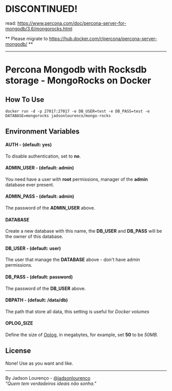 # DISCONTINUED!
read: https://www.percona.com/doc/percona-server-for-mongodb/3.6/mongorocks.html

** Please migrate to https://hub.docker.com/r/percona/percona-server-mongodb/ **

---

# Percona Mongodb with Rocksdb storage - MongoRocks on Docker

## How To Use
```
docker run -d -p 27017:27017 -e DB_USER=test -e DB_PASS=test -e DATABASE=mongorocks jadsonlourenco/mongo-rocks
```

## Environment Variables

#### AUTH - (default: yes)
To disable authentication, set to **no**.

#### ADMIN_USER - (default: admin)
You need have a user with **root** permissions, manager of the **admin** database ever present.

#### ADMIN_PASS - (default: admin)
The password of the **ADMIN_USER** above.

#### DATABASE
Create a new database with this name, the **DB_USER** and **DB_PASS** will be the owner of this database.

#### DB_USER - (default: user)
The user that manage the **DATABASE** above - don't have admin permissions.

#### DB_PASS - (default: password)
The password of the **DB_USER** above.

#### DBPATH - (default: /data/db)
The path that store all data, this setting is useful for *Docker volumes*

#### OPLOG_SIZE
Define the size of [Oplog](https://docs.mongodb.org/manual/tutorial/change-oplog-size/), in megabytes, for example, set **50** to be *50MB*.

## License
None! Use as you want and like.

---

By Jadson Lourenço - [@jadsonlourenco](https://twitter.com/jadsonlourenco)  
*"Quem tem verdadeiros ideais não sonha."*
